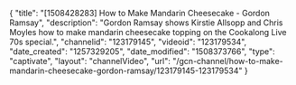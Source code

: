 {
    "title": "[1508428283] How to Make Mandarin Cheesecake - Gordon Ramsay",
    "description": "Gordon Ramsay shows Kirstie Allsopp and Chris Moyles how to make mandarin cheesecake topping on the Cookalong Live 70s special.",
    "channelid": "123179145",
    "videoid": "123179534",
    "date_created": "1257329205",
    "date_modified": "1508373766",
    "type": "captivate",
    "layout": "channelVideo",
    "url": "\/gcn-channel\/how-to-make-mandarin-cheesecake-gordon-ramsay\/123179145-123179534"
}